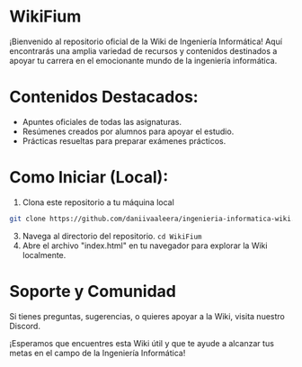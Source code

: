 # WikiFium

¡Bienvenido al repositorio oficial de la Wiki de Ingeniería Informática! Aquí encontrarás una amplia variedad de recursos y contenidos destinados a apoyar tu carrera en el emocionante mundo de la ingeniería informática.

# Contenidos Destacados:

- Apuntes oficiales de todas las asignaturas.
- Resúmenes creados por alumnos para apoyar el estudio.
- Prácticas resueltas para preparar exámenes prácticos.

# Como Iniciar (Local):
  1. Clona este repositorio a tu máquina local
```bash
git clone https://github.com/daniivaaleera/ingenieria-informatica-wiki.git
```
  3. Navega al directorio del repositorio.
  ```cd WikiFium```
  4. Abre el archivo "index.html" en tu navegador para explorar la Wiki localmente.

# Soporte y Comunidad
Si tienes preguntas, sugerencias, o quieres apoyar a la Wiki, visita nuestro Discord.

¡Esperamos que encuentres esta Wiki útil y que te ayude a alcanzar tus metas en el campo de la Ingeniería Informática!

